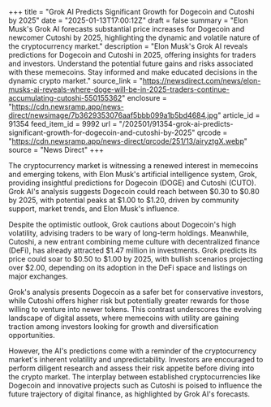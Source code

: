+++
title = "Grok AI Predicts Significant Growth for Dogecoin and Cutoshi by 2025"
date = "2025-01-13T17:00:12Z"
draft = false
summary = "Elon Musk's Grok AI forecasts substantial price increases for Dogecoin and newcomer Cutoshi by 2025, highlighting the dynamic and volatile nature of the cryptocurrency market."
description = "Elon Musk's Grok AI reveals predictions for Dogecoin and Cutoshi in 2025, offering insights for traders and investors. Understand the potential future gains and risks associated with these memecoins. Stay informed and make educated decisions in the dynamic crypto market."
source_link = "https://newsdirect.com/news/elon-musks-ai-reveals-where-doge-will-be-in-2025-traders-continue-accumulating-cutoshi-550155362"
enclosure = "https://cdn.newsramp.app/news-direct/newsimage/7b3629353076aaf5bbb099a1b5bd4684.jpg"
article_id = 91354
feed_item_id = 9992
url = "/202501/91354-grok-ai-predicts-significant-growth-for-dogecoin-and-cutoshi-by-2025"
qrcode = "https://cdn.newsramp.app/news-direct/qrcode/251/13/airyztgX.webp"
source = "News Direct"
+++

<p>The cryptocurrency market is witnessing a renewed interest in memecoins and emerging tokens, with Elon Musk's artificial intelligence system, Grok, providing insightful predictions for Dogecoin (DOGE) and Cutoshi (CUTO). Grok AI's analysis suggests Dogecoin could reach between $0.30 to $0.80 by 2025, with potential peaks at $1.00 to $1.20, driven by community support, market trends, and Elon Musk's influence.</p><p>Despite the optimistic outlook, Grok cautions about Dogecoin's high volatility, advising traders to be wary of long-term holdings. Meanwhile, Cutoshi, a new entrant combining meme culture with decentralized finance (DeFi), has already attracted $1.47 million in investments. Grok predicts its price could soar to $0.50 to $1.00 by 2025, with bullish scenarios projecting over $2.00, depending on its adoption in the DeFi space and listings on major exchanges.</p><p>Grok's analysis presents Dogecoin as a safer bet for conservative investors, while Cutoshi offers higher risk but potentially greater rewards for those willing to venture into newer tokens. This contrast underscores the evolving landscape of digital assets, where memecoins with utility are gaining traction among investors looking for growth and diversification opportunities.</p><p>However, the AI's predictions come with a reminder of the cryptocurrency market's inherent volatility and unpredictability. Investors are encouraged to perform diligent research and assess their risk appetite before diving into the crypto market. The interplay between established cryptocurrencies like Dogecoin and innovative projects such as Cutoshi is poised to influence the future trajectory of digital finance, as highlighted by Grok AI's forecasts.</p>